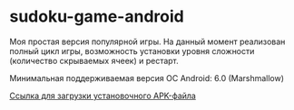 # sudoku-game-android

Моя простая версия популярной игры. На данный момент реализован полный цикл игры, возможность установки уровня сложности (количество скрываемых ячеек) и рестарт.

Минимальная поддерживаемая версия ОС Android: 6.0 (Marshmallow)

[Ссылка для загрузки установочного APK-файла](https://github.com/marfikus/sudoku-game-android/releases/download/v.1.0.1/sudoku_1.0.1.apk)
